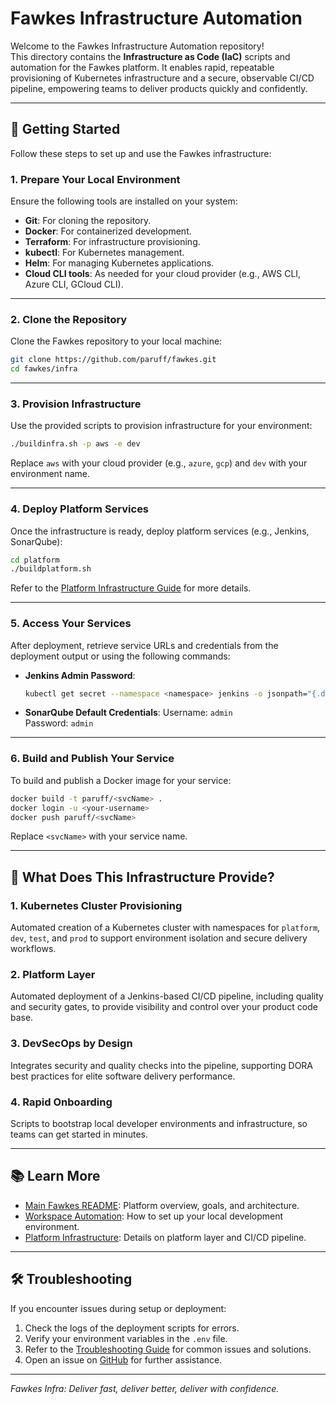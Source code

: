 # Fawkes Infrastructure Automation

Welcome to the Fawkes Infrastructure Automation repository!  
This directory contains the **Infrastructure as Code (IaC)** scripts and automation for the Fawkes platform. It enables rapid, repeatable provisioning of Kubernetes infrastructure and a secure, observable CI/CD pipeline, empowering teams to deliver products quickly and confidently.

---

## 🚀 Getting Started

Follow these steps to set up and use the Fawkes infrastructure:

### 1. Prepare Your Local Environment

Ensure the following tools are installed on your system:

- **Git**: For cloning the repository.
- **Docker**: For containerized development.
- **Terraform**: For infrastructure provisioning.
- **kubectl**: For Kubernetes management.
- **Helm**: For managing Kubernetes applications.
- **Cloud CLI tools**: As needed for your cloud provider (e.g., AWS CLI, Azure CLI, GCloud CLI).

---

### 2. Clone the Repository

Clone the Fawkes repository to your local machine:

```sh
git clone https://github.com/paruff/fawkes.git
cd fawkes/infra
```

---

### 3. Provision Infrastructure

Use the provided scripts to provision infrastructure for your environment:

```sh
./buildinfra.sh -p aws -e dev
```

Replace `aws` with your cloud provider (e.g., `azure`, `gcp`) and `dev` with your environment name.

---

### 4. Deploy Platform Services

Once the infrastructure is ready, deploy platform services (e.g., Jenkins, SonarQube):

```sh
cd platform
./buildplatform.sh
```

Refer to the [Platform Infrastructure Guide](platform/readme.md) for more details.

---

### 5. Access Your Services

After deployment, retrieve service URLs and credentials from the deployment output or using the following commands:

- **Jenkins Admin Password**:
  ```sh
  kubectl get secret --namespace <namespace> jenkins -o jsonpath="{.data.jenkins-admin-password}" | base64 --decode
  ```

- **SonarQube Default Credentials**:
  Username: `admin`  
  Password: `admin`

---

### 6. Build and Publish Your Service

To build and publish a Docker image for your service:

```sh
docker build -t paruff/<svcName> .
docker login -u <your-username>
docker push paruff/<svcName>
```

Replace `<svcName>` with your service name.

---

## 🌟 What Does This Infrastructure Provide?

### **1. Kubernetes Cluster Provisioning**
Automated creation of a Kubernetes cluster with namespaces for `platform`, `dev`, `test`, and `prod` to support environment isolation and secure delivery workflows.

### **2. Platform Layer**
Automated deployment of a Jenkins-based CI/CD pipeline, including quality and security gates, to provide visibility and control over your product code base.

### **3. DevSecOps by Design**
Integrates security and quality checks into the pipeline, supporting DORA best practices for elite software delivery performance.

### **4. Rapid Onboarding**
Scripts to bootstrap local developer environments and infrastructure, so teams can get started in minutes.

---

## 📚 Learn More

- [Main Fawkes README](../README.md): Platform overview, goals, and architecture.
- [Workspace Automation](workspace/readme.md): How to set up your local development environment.
- [Platform Infrastructure](platform/readme.md): Details on platform layer and CI/CD pipeline.

---

## 🛠️ Troubleshooting

If you encounter issues during setup or deployment:

1. Check the logs of the deployment scripts for errors.
2. Verify your environment variables in the `.env` file.
3. Refer to the [Troubleshooting Guide](../docs/troubleshooting.md) for common issues and solutions.
4. Open an issue on [GitHub](https://github.com/paruff/fawkes/issues) for further assistance.

---

_Fawkes Infra: Deliver fast, deliver better, deliver with confidence._
